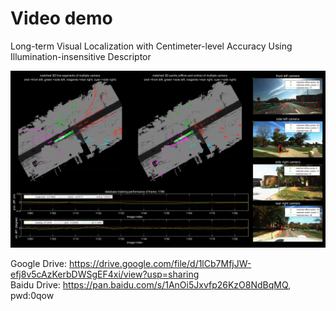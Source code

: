 # Video demo
Long-term Visual Localization with Centimeter-level Accuracy Using Illumination-insensitive Descriptor

![](https://github.com/roylin1229/long-term-loc/blob/main/demo.png)  

Google Drive: https://drive.google.com/file/d/1lCb7MfjJW-efj8v5cAzKerbDWSgEF4xi/view?usp=sharing  
Baidu Drive: https://pan.baidu.com/s/1AnOi5Jxvfp26KzO8NdBqMQ, pwd:0qow
